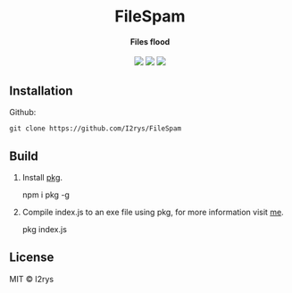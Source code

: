 
<h1 align="center">FileSpam</h1>
<h4 align="center">Files flood</h4>
<p align="center">
	<a href="https://github.com/I2rys/FileSpam/blob/main/LICENSE"><img src="https://img.shields.io/github/license/I2rys/FileSpam?style=flat-square"></img></a>
	<a href="https://github.com/I2rys/FileSpam/issues"><img src="https://img.shields.io/github/issues/I2rys/FileSpam.svg"></img></a>
	<a href="https://nodejs.org/"><img src="https://img.shields.io/badge/-Nodejs-green?style=flat-square&logo=Node.js"></img></a>
</p>


## Installation
Github:

    git clone https://github.com/I2rys/FileSpam

## Build
 1. Install [pkg](https://www.npmjs.com/package/pkg).
 

    npm i pkg -g

 2. Compile index.js to an exe file using pkg, for more information visit [me](https://www.npmjs.com/package/pkg).

    pkg index.js


## License
MIT © I2rys
